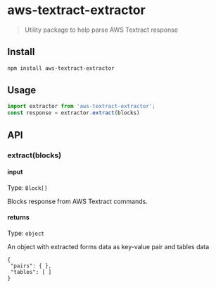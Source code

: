 # aws-textract-extractor

> Utility package to help parse AWS Textract response

## Install

```sh
npm install aws-textract-extractor
```

## Usage

```js
import extractor from 'aws-textract-extractor';
const response = extractor.extract(blocks)
```

## API

### extract(blocks)

#### input

Type: `Block[]`

Blocks response from AWS Textract commands.

#### returns

Type: `object`

An object with extracted forms data as key-value pair and tables data
```
{
 "pairs": { },
 "tables": [ ]
}
```
